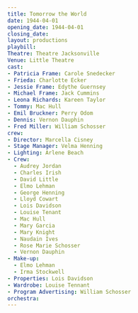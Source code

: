 ```yaml
---
title: Tomorrow the World
date: 1944-04-01
opening_date: 1944-04-01
closing_date:
layout: productions
playbill:
Theatre: Theatre Jacksonville
Venue: Little Theatre
cast:
- Patricia Frame: Carole Snedecker
- Frieda: Charlotte Ecker
- Jessie Frame: Edythe Guernsey
- Michael Frame: Jack Cummins
- Leona Richards: Kareen Taylor
- Tommy: Mac Hull
- Emil Bruckner: Perry Odom
- Dennis: Vernon Dauphin
- Fred Miller: William Schosser
crew:
- Director: Marcella Cisney
- Stage Manager: Velma Henning
- Lighting: Arlene Beach
- Crew:
  - Audrey Jordan
  - Charles Irish
  - David Little
  - Elmo Lehman
  - George Henning
  - Lloyd Cowart
  - Lois Davidson
  - Louise Tenant
  - Mac Hull
  - Mary Garcia
  - Mary Knight
  - Naudain Ives
  - Rose Marie Schosser
  - Vernon Dauphin
- Make-up:
  - Elmo Lehman
  - Irma Stockwell
- Properties: Lois Davidson
- Wardrobe: Louise Tennant
- Program Advertising: William Schosser
orchestra:
---
```


